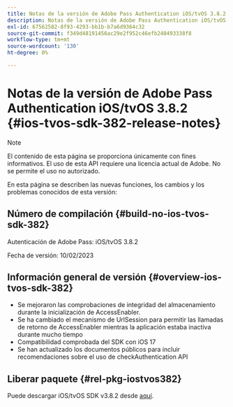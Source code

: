 ```yaml
---
title: Notas de la versión de Adobe Pass Authentication iOS/tvOS 3.8.2
description: Notas de la versión de Adobe Pass Authentication iOS/tvOS 3.8.2
exl-id: 67562582-8f93-4293-bb1b-b7a6d9364c32
source-git-commit: f349d48191456ac29e2f952c46efb240493338f8
workflow-type: tm+mt
source-wordcount: '130'
ht-degree: 0%

---
```


# Notas de la versión de Adobe Pass Authentication iOS/tvOS 3.8.2 {#ios-tvos-sdk-382-release-notes}

>[!NOTE]
>
>El contenido de esta página se proporciona únicamente con fines informativos. El uso de esta API requiere una licencia actual de Adobe. No se permite el uso no autorizado.

En esta página se describen las nuevas funciones, los cambios y los problemas conocidos de esta versión:

## Número de compilación {#build-no-ios-tvos-sdk-382}

Autenticación de Adobe Pass: iOS/tvOS 3.8.2

Fecha de versión: 10/02/2023



## Información general de versión {#overview-ios-tvos-sdk-382}

* Se mejoraron las comprobaciones de integridad del almacenamiento durante la inicialización de AccessEnabler.
* Se ha cambiado el mecanismo de UrlSession para permitir las llamadas de retorno de AccessEnabler mientras la aplicación estaba inactiva durante mucho tiempo
* Compatibilidad comprobada del SDK con iOS 17
* Se han actualizado los documentos públicos para incluir recomendaciones sobre el uso de checkAuthentication API


## Liberar paquete {#rel-pkg-iostvos382}

Puede descargar iOS/tvOS SDK v3.8.2 desde [aquí](https://tve.zendesk.com/hc/en-us/articles/204963209-iOS-tvOS-Native-AccessEnabler-Library).
